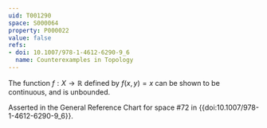 ```yaml
---
uid: T001290
space: S000064
property: P000022
value: false
refs:
- doi: 10.1007/978-1-4612-6290-9_6
  name: Counterexamples in Topology
---
```


The function $f : X \to \mathbb{R}$ defined by $f(x,y) = x$ can be shown to be continuous, and is unbounded.

Asserted in the General Reference Chart for space #72 in
{{doi:10.1007/978-1-4612-6290-9_6}}.
